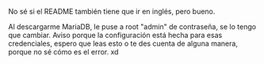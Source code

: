 No sé si el README también tiene que ir en inglés, pero bueno.

Al descargarme MariaDB, le puse a root "admin" de contraseña, se lo tengo que cambiar.
Aviso porque la configuración está hecha para esas credenciales, espero que leas esto o te des cuenta de alguna manera, porque no sé cómo es el error. xd
